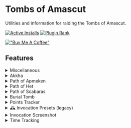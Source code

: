 # Tombs of Amascut

Utilities and information for raiding the Tombs of Amascut.


[![Active Installs](http://img.shields.io/endpoint?url=https://api.runelite.net/pluginhub/shields/installs/plugin/tombs-of-amascut)](https://runelite.net/plugin-hub/show/tombs-of-amascut)
[![Plugin Rank](http://img.shields.io/endpoint?url=https://api.runelite.net/pluginhub/shields/rank/plugin/tombs-of-amascut)](https://runelite.net/plugin-hub/show/tombs-of-amascut)

[!["Buy Me A Coffee"](https://www.buymeacoffee.com/assets/img/custom_images/orange_img.png)](https://www.buymeacoffee.com/LlemonDuck)

## Features

<details>
<summary>Miscellaneous</summary>

### 🚀 Quick Proceed
Swaps all left-click "Enter", "Pass", etc. options
to be left-click "Quick-Enter", "Quick-Pass", etc.

This behaviour may not be desired for large groups at the Crondis (tree watering) puzzle.
For this case, you can choose the "Not Crondis" option, which will only disable quick-pass
for the Crondis puzzle's entrance.

### 🚀 HP Orbs

Allows removing the team member HP orbs altogether,
or replacing them with linear health bars.

### 🚀 Show Updates

Displays an update panel with a changelog upon entering the ToA lobby
after major plugin updates.

![Update Notifier Preview](docs/update-notifier.png)

### 🚀 Salts Cooldown

Prevents wasting smelling salts by adding a cooldown to the Crush option.

</details>

<details>
<summary>Akkha</summary>

### 🚀 Shadows Hp Overlay

Displays the current health of Akkha's shadows.
Font style and size can be controlled by the matching options.

</details>

<details>
<summary>Path of Apmeken</summary>

### 🕰️ Apmeken Wave Helper (legacy)

This feature displays a static list of wave spawns on the side panel.
It is included as a legacy option from prior to Jagex allowing more immersive plugins
within the Tombs of Amascut.

### 🚀 Baboon Outline

Highlights each baboon type within the Path of Apmeken as its own colour.
The highlight style and colour for each baboon can be controlled by the matching options.
To disable a specific type of baboon highlighting, set its opacity to 0.
Baboon thralls are not highlighted by default.

### 🚀 Volatile Baboon Radius

Highlights the explosion area around each Volatile Baboon.
The colour can be controlled by the matching option.

</details>

<details>
<summary>Path of Het</summary>

### 🚀 Beam Timer

Displays a timer on the Caster statue indicating when the light beam will be cast.
Clicking on Het's seal the tick prior to the beam being cast 
(when the indicator is green) will enable you to get an extra hit on the seal. 
In solos, this can be used for a consistent "1-down".

![Beam Timer Example](docs/het/beam-timer.gif)

### 🚀 Mirror Puzzle Solver

Displays solutions for the mirror puzzle by showing
which breakable walls need to be broken,
where to place movable mirrors,
and which dirty mirrors require cleaning.
Place mirrors on the marked tiles with the reflective face 
aligned with the filled-in portion of the red triangle.

![Mirror Solve Example](docs/het/mirror-solve.gif)

### 🚀 Deposit-pickaxe Swap

While holding a pickaxe, swaps the left-click option to "Deposit-pickaxe"
on the statue in the mirror puzzle room.

![](docs/het/deposit-pickaxe.gif)

### 🚀 Pickaxe Reminders

Prevent Room Exit and Prevent Raid Start remove the left-click options
to leave the Path of Het or begin a raid, respectively, 
until you have deposited your pickaxe into the holder statue.
To override, use the right-click menu on the entryway.

A visual warning can also be enabled for each with the matching option.

![Pickaxe Reminder](docs/het/pickaxe-reminder.png)

</details>

<details>
<summary>Path of Scabaras</summary>

### 🚀 Puzzle Helpers

#### Addition Puzzle

Highlights a path through the tiles that will add up to the target number.

![](docs/scabaras/addition.gif)

#### Lights

Shows the tiles that need to be flipped to solve the puzzle.

![](docs/scabaras/lights.gif)

#### Obelisks

Highlights the correct obelisk pattern as it is discovered by the player.

![](docs/scabaras/obelisks.gif)

#### Sequence

Shows the tile sequence after the pattern is shown.

![](docs/scabaras/sequence.gif)

#### Matching

Highlights each tile image a unique colour after it has been flipped once.

![](docs/scabaras/matching.gif)
</details>

<details>
<summary>Burial Tomb</summary>

### 🚀 Bank-all Single Click

Allows banking all loot with a single left-click on the bank option,
instead of requiring a submenu selection.

### 🚀 Purple Chest Audio

This will play a `.wav` audio file from your local machine whenever 
the Tombs of Amascut Sarcophagus is opened (the purple chest).
Volume can be controlled by the matching option.

#### Setup
1. Open your `.runelite/tombs-of-amascut` folder
    * On Windows, `C:\Users\<pcname>\.runelite\tombs-of-amascut` or `%USERPROFILE%\.runelite\tombs-of-amascut`
    * On macOS and Linux, `~/.runelite/tombs-of-amascut`
2. Add your sound file
    * The file should be named `toa-chest.wav` and only `.wav` files are supported.
    * The entirety of the file will be played, it is recommended to limit this file to 30 seconds.

### 🚀 Recolour Options

Allows recolouring the sarcophagus' flames based on whether there was 
no unique reward,  a unique reward for you, or a unique reward for another player.

### 🚀 Detect Cursed Phalanx

Prevents opening any raid loot chests while carrying or wielding a cursed phalanx,
or corresponding ornamented Osmumten's fang, on raid levels 500 or above.
This is to allow collecting duplicates, which otherwise will not appear in the loot.

### 🚀 Track Purple Dry Count

Shows a count after opening the loot chest of how many raids since seeing your last
unique drop. Team member unique drops are included, and reset the counter.

</details>

<details>
<summary>Points Tracker</summary>

### 🚀 Points Tracker

Tracks an estimate of the raid points earned, 
which directly controls both unique and common loot.
The on-screen overlay can be enabled and configured using the matching options.

### 🚀 Points Total Message

Displays the raid point totals in chat after leaving the burial tomb,
similar to the Chambers of Xeric message.

### 🚀 Send to External Plugins

Allows other locally installed plugins to receive points data at the end of raids.
As of writing, the only plugin which consumes this data is Raid Data Tracker.

</details>

<details>
<summary> 🕰️ Invocation Presets (legacy)</summary>

This feature predates the implementation of vanilla invocation presets.
Right-click the in-game "Presets" button to save or load presets.
Since the plugin cannot interact with the UI on your behalf, 
it instead displays which invocations need to be toggled.

Use shift+right-click to delete presets.

</details>

<details>
<summary>Invocation Screenshot</summary>

Adds a button to the ToA Invocations Interface that will 
copy all of your invocations as a picture to your system clipboard.
This image will also include the rewards section if it's enabled 
and the button is selected within the in-game interface.

Whether to use the currently-installed resource pack
(from the Resource Packs plugin)
can be toggled using the matching option.

![Screenshot Button](docs/invocations/screenshot-button.png)

![Example Invocations Screenshot](docs/invocations/screenshot-example.png)
</details>

<details>
<summary>Time Tracking</summary>

### 🚀 Target Time in Timer

Adds the selected target time invocation to the vanilla timer overlay.

### 🚀 Splits

Shows per-room or per-path timer splits as an overlay,
or as a chat message at the end of the raid.

</details>
